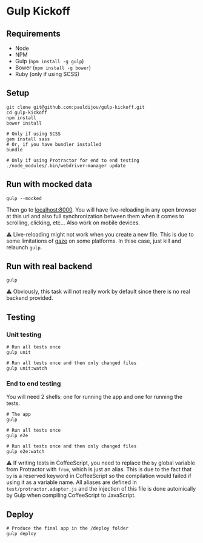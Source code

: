 # Gulp Kickoff

## Requirements

* Node
* NPM
* Gulp (`npm install -g gulp`)
* Bower (`npm install -g bower`)
* Ruby (only if using SCSS)

## Setup

~~~ shell
git clone git@github.com:pauldijou/gulp-kickoff.git
cd gulp-kickoff
npm install
bower install
~~~

~~~ shell
# Only if using SCSS
gem install sass
# Or, if you have bundler installed
bundle
~~~

~~~ shell
# Only if using Protractor for end to end testing
./node_modules/.bin/webdriver-manager update
~~~

## Run with mocked data

~~~ shell
gulp --mocked
~~~

Then go to [localhost:8000](http://localhost:8000). You will have live-reloading in any open browser at this url and also full synchronization between them when it comes to scrolling, clicking, etc... Also work on mobile devices.

⚠ Live-reloading might not work when you create a new file. This is due to some limitations of [gaze](https://github.com/shama/gaze) on some platforms. In thise case, just kill and relaunch `gulp`.

## Run with real backend

~~~ shell
gulp
~~~

⚠ Obviously, this task will not really work by default since there is no real backend provided.

## Testing

### Unit testing

~~~ shell
# Run all tests once
gulp unit

# Run all tests once and then only changed files
gulp unit:watch
~~~

### End to end testing

You will need 2 shells: one for running the app and one for running the tests.

~~~ shell
# The app
gulp
~~~

~~~ shell
# Run all tests once
gulp e2e

# Run all tests once and then only changed files
gulp e2e:watch
~~~

⚠ If writing tests in CoffeeScript, you need to replace the `by` global variable from Protractor with `from`, which is just an alias. This is due to the fact that `by` is a reserved keyword in CoffeeScript so the compilation would failed if using it as a variable name. All aliases are defined in `test/protractor.adapter.js` and the injection of this file is done automically by Gulp when compiling CoffeeScript to JavaScript.

## Deploy

~~~ shell
# Produce the final app in the /deploy folder
gulp deploy
~~~
